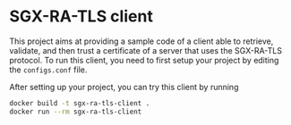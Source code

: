 # SGX-RA-TLS client

This project aims at providing a sample code of a client able to retrieve, validate, and then trust a certificate of a server that uses the SGX-RA-TLS protocol.
To run this client, you need to first setup your project by editing the `configs.conf` file.

After setting up your project, you can try this client by running
```bash
docker build -t sgx-ra-tls-client .
docker run --rm sgx-ra-tls-client
```